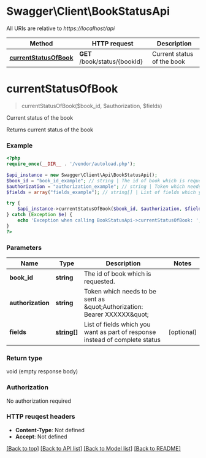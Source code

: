 # Swagger\Client\BookStatusApi

All URIs are relative to *https://localhost/api*

Method | HTTP request | Description
------------- | ------------- | -------------
[**currentStatusOfBook**](BookStatusApi.md#currentStatusOfBook) | **GET** /book/status/{bookId} | Current status of the book


# **currentStatusOfBook**
> currentStatusOfBook($book_id, $authorization, $fields)

Current status of the book

Returns current status of the book

### Example 
```php
<?php
require_once(__DIR__ . '/vendor/autoload.php');

$api_instance = new Swagger\Client\Api\BookStatusApi();
$book_id = "book_id_example"; // string | The id of book which is requested.
$authorization = "authorization_example"; // string | Token which needs to be sent as \"Authorization: Bearer XXXXXX\" 
$fields = array("fields_example"); // string[] | List of fields which you want as part of response instead of complete status

try { 
    $api_instance->currentStatusOfBook($book_id, $authorization, $fields);
} catch (Exception $e) {
    echo 'Exception when calling BookStatusApi->currentStatusOfBook: ', $e->getMessage(), "\n";
}
?>
```

### Parameters

Name | Type | Description  | Notes
------------- | ------------- | ------------- | -------------
 **book_id** | **string**| The id of book which is requested. | 
 **authorization** | **string**| Token which needs to be sent as \&quot;Authorization: Bearer XXXXXX\&quot;  | 
 **fields** | [**string[]**](string.md)| List of fields which you want as part of response instead of complete status | [optional] 

### Return type

void (empty response body)

### Authorization

No authorization required

### HTTP reuqest headers

 - **Content-Type**: Not defined
 - **Accept**: Not defined

[[Back to top]](#) [[Back to API list]](../README.md#documentation-for-api-endpoints) [[Back to Model list]](../README.md#documentation-for-models) [[Back to README]](../README.md)

